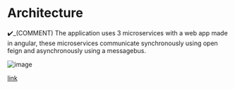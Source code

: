 # Architecture

:heavy_check_mark:_(COMMENT) The application uses 3 microservices with a web app made in angular, these microservices communicate synchronously using open feign and asynchronously using a messagebus.

![image](https://github.com/user-attachments/assets/daa94416-82b9-4f98-a9c4-06fcb5fe0198)


[link](https://github.com/pxlit-projects/project-BjornBovendeerdPXL/blob/main/architecture/architectuurdiagram.drawio.pdf)
